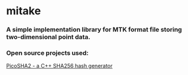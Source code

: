 # mitake
### A simple implementation library for MTK format file storing two-dimensional point data.

### Open source projects used:
  [PicoSHA2 - a C++ SHA256 hash generator](https://github.com/okdshin/PicoSHA2)